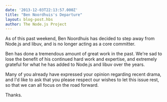 ```yaml
---
date: '2013-12-03T22:13:57.000Z'
title: "Ben Noordhuis's Departure"
layout: blog-post.hbs
author: The Node.js Project
---
```


As of this past weekend, Ben Noordhuis has decided to step away from
Node.js and libuv, and is no longer acting as a core committer.

Ben has done a tremendous amount of great work in the past. We're sad
to lose the benefit of his continued hard work and expertise, and
extremely grateful for what he has added to Node.js and libuv over the
years.

Many of you already have expressed your opinion regarding recent
drama, and I'd like to ask that you please respect our wishes to let
this issue rest, so that we can all focus on the road forward.

Thanks.
